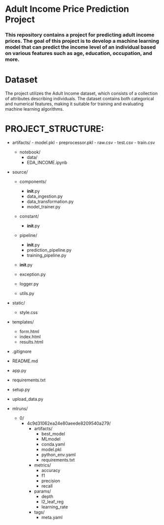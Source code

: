 
# Adult Income Price Prediction Project
### This repository contains a project for predicting adult income prices. The goal of this project is to develop a machine learning model that can predict the income level of an individual based on various features such as age, education, occupation, and more.

# Dataset
The project utilizes the Adult Income dataset, which consists of a collection of attributes describing individuals. The dataset contains both categorical and numerical features, making it suitable for training and evaluating machine learning algorithms.

# PROJECT_STRUCTURE:

- artifacts/
                - model.pkl
                - preprocessor.pkl
                - raw.csv
                - test.csv
                - train.csv

  - notebook/
    - data/
    - EDA_INCOME.ipynb

- source/
    - components/
        - __init__.py
        - data_ingestion.py
        - data_transformation.py
        - model_trainer.py

    - constant/
        - __init__.py

    - pipeline/
        - __init__.py
        - prediction_pipeline.py
        - training_pipeline.py

    - __init__.py
    - exception.py
    - logger.py
    - utils.py

- static/
    - style.css

- templates/
    - form.html
    - index.html
    - results.html

- .gitignore
- README.md
- app.py
- requirements.txt
- setup.py
- upload_data.py

- mlruns/
    - 0/
        - 4c9d31062ea24e80aeede8209540a279/
            - artifacts/
                - best_model
                - MLmodel
                - conda.yaml
                - model.pkl
                - python_env.yaml
                - requirements.txt
            - metrics/
                - accuracy
                - f1
                - precision
                - recall
            - params/
                - depth
                - l2_leaf_reg
                - learning_rate
            - tags/
                - meta.yaml
